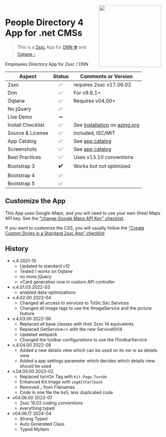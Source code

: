 <image src="app-icon.png" align="right" width="200px">

# People Directory 4 App for .net CMSs

> This is a [2sxc](https://2sxc.org) App for [DNN ☢️](https://www.dnnsoftware.com/) and [Oqtane 💧](https://www.oqtane.org/)

Employees Directory App for 2sxc / DNN

| Aspect              | Status | Comments or Version
| ------------------- | :----: | -------------------
| 2sxc                | ✅    | requires 2sxc v17.06.02
| Dnn                 | ✅    | For v9.6.1+
| Oqtane              | ✅    | Requires v04.00+
| No jQuery           | ✅    |
| Live Demo           | ➖    |
| Install Checklist   | ✅    | See [Installation](https://azing.org/2sxc/r/2Qsd-qum) on [azing.org](https://azing.org/2sxc)
| Source & License    | ✅    | included, ISC/MIT
| App Catalog         | ✅    | See [app catalog](https://2sxc.org/en/apps/app/people-directory-v4-hybrid-for-dnn-and-oqtane)
| Screenshots         | ✅    | See [app catalog](https://2sxc.org/en/apps/app/people-directory-v4-hybrid-for-dnn-and-oqtane)
| Best Practices      | ✅    | Uses v13.10 conventions
| Bootstrap 3         | ✔️    | Works but not optimized
| Bootstrap 4         | ✅    |
| Bootstrap 5         | ✅    |

## Customize the App

This App uses Google-Maps, and you will need to use your own (free) Maps API key. See the ["change Google Maps API Key" checklist](https://azing.org/2sxc/r/ApSwlItl).

If you want to customize the CSS, you will usually follow the ["Create Custom Styles in a Standard 2sxc App" checklist](https://azing.org/2sxc/r/gg_aB9FD)

## History

* v.4 2021-10
  * Updated to standard v12
  * Tested / works on Oqtane
  * no more jQuery
  * vCard generation now in custom API controller
* v.4.01.03 2022-03
  * enabled data-optimizations
* v.4.02.00 2022-04
  * Changed all access to services to ToSic.Sxc.Services
  * Changed all image tags to use the IImageService and the picture feature
* v.4.03.00 2022-06
  * Replaced all base classes with their 2sxc 14 equivalents
  * Replaced GetService<> with the new ServiceKit14
  * Updated webpack
  * Changed the toolbar configurations to use the IToolbarService
* v.4.04.00 2022-08
  * Added a new details view which can be used on its ow or as details view
  * Added a app settings parameter which decides which details view should be used
* v.04.05.00 2023-02
  * Replaced turnOn Tag with `Kit.Page.TurnOn`
  * Enhanced Kit.Image with `imgAltFallback`
  * Removed _ from Filenames
  * Code in one file the bs5, less duplicated code
* v04.06.00 2023-07
  * 2sxc 16.02 coding conventions
  * everything typed
* v04.06.17 2024-04
  * Strong Typed
  * Auto Generated Class
  * Typed MyItem